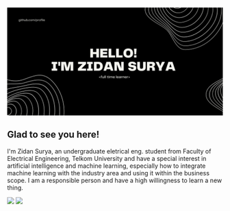 ![](githubbanner.png)
## Glad to see you here! 
I'm Zidan Surya, an undergraduate eletrical eng. student from Faculty of Electrical Engineering, Telkom University and have a special interest in artificial intelligence and machine learning, especially how to integrate machine learning with the industry area and using it within the business scope. I am a responsible person and have a high willingness to learn a new thing.


<a href="https://www.linkedin.com/in/zidansurya/" title="linkedin">
  <width="100px" height="40px" src="https://github.com/get-icon/geticon/raw/master/icons/linkedin.svg" alt="Linkedin" ></a>
  
<p align="left".
<a href="https://github.com/zidansurya">
   <img height="180em" src="https://github-readme-stats-eight-theta.vercel.app/api?username=zidansurya&show_icons=true&theme=algolia&include_all_commits=true&count_private=true"/>
  <img height="180em" src="https://github-readme-stats-eight-theta.vercel.app/api/top-langs/?username=zidansurya&layout=compact&langs_count=8&theme=algolia"/>
</a>
</p>
